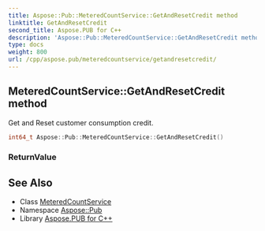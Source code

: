 ```yaml
---
title: Aspose::Pub::MeteredCountService::GetAndResetCredit method
linktitle: GetAndResetCredit
second_title: Aspose.PUB for C++
description: 'Aspose::Pub::MeteredCountService::GetAndResetCredit method. Get and Reset customer consumption credit in C++.'
type: docs
weight: 800
url: /cpp/aspose.pub/meteredcountservice/getandresetcredit/
---
```

## MeteredCountService::GetAndResetCredit method


Get and Reset customer consumption credit.

```cpp
int64_t Aspose::Pub::MeteredCountService::GetAndResetCredit()
```


### ReturnValue



## See Also

* Class [MeteredCountService](../)
* Namespace [Aspose::Pub](../../)
* Library [Aspose.PUB for C++](../../../)
